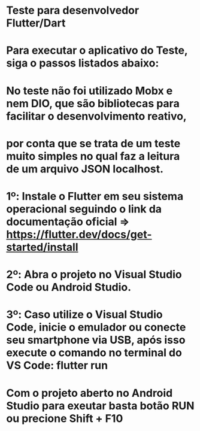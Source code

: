# Teste para desenvolvedor Flutter/Dart 


# Para executar o aplicativo do Teste, siga o passos listados abaixo: 

# No teste não foi utilizado Mobx e nem DIO, que são bibliotecas para facilitar o desenvolvimento reativo, 
# por conta que se trata de um teste muito simples no qual faz a leitura de um arquivo JSON localhost.


# 1º: Instale o Flutter em seu sistema operacional seguindo o link da documentação oficial => https://flutter.dev/docs/get-started/install
# 2º: Abra o projeto no Visual Studio Code ou Android Studio. 
# 3º: Caso utilize o Visual Studio Code, inicie o emulador ou conecte seu smartphone via USB, após isso execute o comando no terminal do VS Code: flutter run
#     Com o projeto aberto no Android Studio para exeutar basta botão RUN ou precione Shift + F10  
